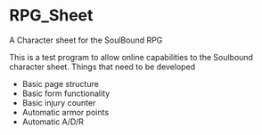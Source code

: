 # RPG_Sheet
A Character sheet for the SoulBound RPG

This is a test program to allow online capabilities to the Soulbound character sheet. Things that need to be developed

* Basic page structure
* Basic form functionality
* Basic injury counter
* Automatic armor points
* Automatic A/D/R
